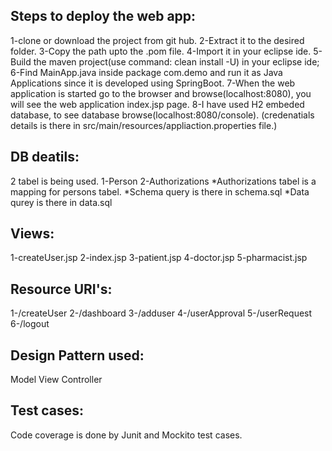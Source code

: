 Steps to deploy the web app:
--------------------------------------------------------------
1-clone or download the project from git hub.
2-Extract it to the desired folder.
3-Copy the path upto the .pom file.
4-Import it in your eclipse ide.
5-Build the maven project(use command: clean install -U) in your eclipse ide;
6-Find MainApp.java inside package com.demo and run it as Java Applications since it is developed using SpringBoot.
7-When the web application is started go to the browser and browse(localhost:8080), you will see the web application index.jsp page.
8-I have used H2 embeded database, to see database browse(localhost:8080/console).
(credenatials details is there in src/main/resources/appliaction.properties file.)

DB deatils:
-------------------------------------------
2 tabel is being used.
1-Person
2-Authorizations
*Authorizations tabel is a mapping for persons tabel.
*Schema query is there in schema.sql
*Data qurey is there in data.sql

Views:
-------------------------------------------
1-createUser.jsp
2-index.jsp
3-patient.jsp
4-doctor.jsp
5-pharmacist.jsp

Resource URI's:
----------------------------------------------
1-/createUser
2-/dashboard
3-/adduser
4-/userApproval
5-/userRequest
6-/logout

Design Pattern used:
-----------------------------------------------
Model View Controller

Test cases:
----------------------------------------------
Code coverage is done by Junit and Mockito test cases. 

